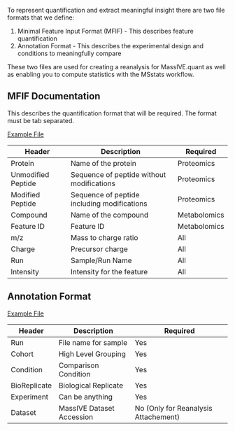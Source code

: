 To represent quantification and extract meaningful insight there are two file formats that we define:

 1. Minimal Feature Input Format (MFIF) - This describes feature quantification
 1. Annotation Format - This describes the experimental design and conditions to meaningfully compare

These two files are used for creating a reanalysis for MassIVE.quant as well as enabling you to compute statistics with the MSstats workflow. 

 ## MFIF Documentation

This describes the quantification format that will be required. The format must be tab separated.

[Example File](example_files/50proteins_iprg_mfif.txt)

| Header | Description | Required |
|--------|-------------|----------|
| Protein | Name of the protein | Proteomics |
| Unmodified Peptide | Sequence of peptide without modifications | Proteomics |
| Modified Peptide | Sequence of peptide including modifications | Proteomics |
| Compound | Name of the compound | Metabolomics |
| Feature ID | Feature ID | Metabolomics |
| m/z | Mass to charge ratio | All | 
| Charge | Precursor charge | All | 
| Run | Sample/Run Name | All | 
| Intensity | Intensity for the feature | All | 


## Annotation Format

[Example File](ftp://massive.ucsd.edu/RMSV000000306/2020-03-21_nuno_750cbdff/metadata/MSV000080026_mplex_calu3_H1N1_response.csv)

| Header | Description | Required |
|--------|-------------|----------|
| Run  | File name for sample  | Yes |
| Cohort | High Level Grouping | Yes |
| Condition | Comparison Condition | Yes |
| BioReplicate | Biological Replicate | Yes |
| Experiment | Can be anything | Yes |
| Dataset |  MassIVE Dataset Accession  | No (Only for Reanalysis Attachement) |

